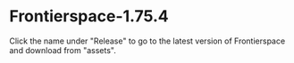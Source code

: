 # Frontierspace-1.75.4
Click the name under "Release" to go to the latest version of Frontierspace and download from "assets".
